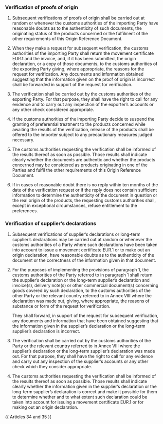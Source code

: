 ### Verification of proofs of origin

1. Subsequent verifications of proofs of origin shall be carried out at random or whenever the customs authorities of the importing Party have reasonable doubts as to the authenticity of such documents, the originating status of the products concerned or the fulfilment of the other requirements of this Origin Reference Document.

2. When they make a request for subsequent verification, the customs authorities of the importing Party shall return the movement certificate EUR.1 and the invoice, and, if it has been submitted, the origin declaration, or a copy of those documents, to the customs authorities of the exporting Party giving, where appropriate, the reasons for the request for verification. Any documents and information obtained suggesting that the information given on the proof of origin is incorrect shall be forwarded in support of the request for verification.

3. The verification shall be carried out by the customs authorities of the exporting Party. For that purpose, they shall have the right to call for any evidence and to carry out any inspection of the exporter’s accounts or any other check considered appropriate.

4. If the customs authorities of the importing Party decide to suspend the granting of preferential treatment to the products concerned while awaiting the results of the verification, release of the products shall be offered to the importer subject to any precautionary measures judged necessary.

5. The customs authorities requesting the verification shall be informed of the results thereof as soon as possible. Those results shall indicate clearly whether the documents are authentic and whether the products concerned may be considered as products originating in one of the Parties and fulfil the other requirements of this Origin Reference Document.

6. If in cases of reasonable doubt there is no reply within ten months of the date of the verification request or if the reply does not contain sufficient information to determine the authenticity of the document in question or the real origin of the products, the requesting customs authorities shall, except in exceptional circumstances, refuse entitlement to the preferences.

### Verification of supplier’s declarations

1. Subsequent verifications of supplier’s declarations or long-term supplier’s declarations may be carried out at random or whenever the customs authorities of a Party where such declarations have been taken into account to issue a movement certificate EUR.1 or to make out an origin declaration, have reasonable doubts as to the authenticity of the document or the correctness of the information given in that document.

2. For the purposes of implementing the provisions of paragraph 1, the customs authorities of the Party referred to in paragraph 1 shall return the supplier’s declaration or the long-term supplier’s declaration and invoice(s), delivery note(s) or other commercial document(s) concerning goods covered by such declaration, to the customs authorities of the other Party or the relevant country referred to in Annex VIII where the declaration was made out, giving, where appropriate, the reasons of substance or form of the request for verification.

    They shall forward, in support of the request for subsequent verification, any documents and information that have been obtained suggesting that the information given in the supplier’s declaration or the long-term supplier’s declaration is incorrect.

3. The verification shall be carried out by the customs authorities of the Party or the relevant country referred to in Annex VIII where the supplier’s declaration or the long-term supplier’s declaration was made out. For that purpose, they shall have the right to call for any evidence and carry out any inspection of the supplier’s accounts or any other check which they consider appropriate.

4. The customs authorities requesting the verification shall be informed of the results thereof as soon as possible. Those results shall indicate clearly whether the information given in the supplier’s declaration or the long-term supplier’s declaration is correct and make it possible for them to determine whether and to what extent such declaration could be taken into account for issuing a movement certificate EUR.1 or for making out an origin declaration.

{{ Articles 34 and 35 }}
